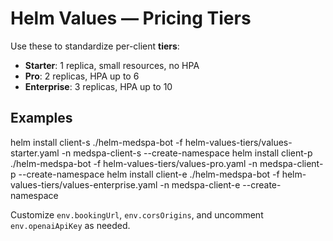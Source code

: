# Helm Values — Pricing Tiers

Use these to standardize per-client **tiers**:

- **Starter**: 1 replica, small resources, no HPA
- **Pro**: 2 replicas, HPA up to 6
- **Enterprise**: 3 replicas, HPA up to 10

## Examples
helm install client-s ./helm-medspa-bot -f helm-values-tiers/values-starter.yaml -n medspa-client-s --create-namespace
helm install client-p ./helm-medspa-bot -f helm-values-tiers/values-pro.yaml -n medspa-client-p --create-namespace
helm install client-e ./helm-medspa-bot -f helm-values-tiers/values-enterprise.yaml -n medspa-client-e --create-namespace

Customize `env.bookingUrl`, `env.corsOrigins`, and uncomment `env.openaiApiKey` as needed.
